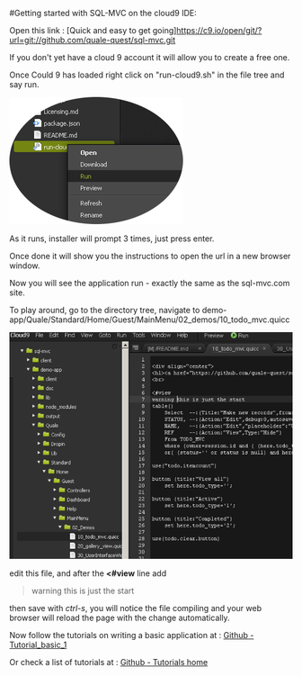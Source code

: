 
#Getting started with SQL-MVC on the cloud9 IDE:


Open this link : [Quick and easy to get going]https://c9.io/open/git/?url=git://github.com/quale-quest/sql-mvc.git

If you don't yet have a cloud 9 account it will allow you to create a free one.


Once Could 9 has loaded right click on "run-cloud9.sh" in the file tree and say run.

![run-cloud9.sh](https://github.com/quale-quest/sql-mvc/blob/master/doc/c9/c9_01.png "run-cloud9.sh")

As it runs, installer will prompt 3 times, just press enter.

Once done it will show you the instructions to open the url in a new browser window.

Now you will see the application run - exactly the same as the sql-mvc.com site.

To play around, go to the directory tree, navigate to demo-app/Quale/Standard/Home/Guest/MainMenu/02_demos/10_todo_mvc.quicc

![and Edit](https://github.com/quale-quest/sql-mvc/blob/master/doc/c9/c9_edit_1.png "Edit")

edit this file, and after the **<#view** line add 

> warning this is just the start

then save with *ctrl-s*, you will notice the file compiling and your web browser 
will reload the page with the change automatically.

Now follow the tutorials on writing a basic application
 at : [Github - Tutorial_basic_1](https://github.com/quale-quest/sql-mvc/blob/master/doc/Tutorial_basic_1.md)

Or check a list of tutorials at :
[Github - Tutorials home](https://github.com/quale-quest/sql-mvc/blob/master/doc/Tutorials.md)




